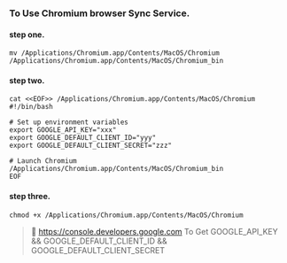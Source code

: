 ### To Use Chromium browser Sync Service.

#### step one.
```
mv /Applications/Chromium.app/Contents/MacOS/Chromium /Applications/Chromium.app/Contents/MacOS/Chromium_bin
```

#### step two.
```
cat <<EOF>> /Applications/Chromium.app/Contents/MacOS/Chromium
#!/bin/bash

# Set up environment variables
export GOOGLE_API_KEY="xxx"
export GOOGLE_DEFAULT_CLIENT_ID="yyy"
export GOOGLE_DEFAULT_CLIENT_SECRET="zzz"

# Launch Chromium
/Applications/Chromium.app/Contents/MacOS/Chromium_bin
EOF
```
#### step three.
```
chmod +x /Applications/Chromium.app/Contents/MacOS/Chromium
```


>:christmas_tree:
https://console.developers.google.com 
To Get GOOGLE_API_KEY && GOOGLE_DEFAULT_CLIENT_ID && GOOGLE_DEFAULT_CLIENT_SECRET
